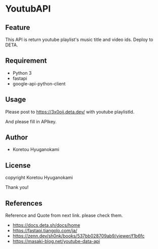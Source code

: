 # YoutubAPI 

## Feature

This API is return youtube playlist's music title and video ids.
Deploy to DETA.


## Requirement

* Python 3
* fastapi
* google-api-python-client

## Usage

Please post to https://3x0oij.deta.dev/ with youtube playlistId.

And please fill in APIkey.


## Author

* Koretou Hyuganokami

## License

copyright Koretou Hyuganokami

Thank you!

## References
Reference and Quote from next link.
please check them.

- https://docs.deta.sh/docs/home
- https://fastapi.tiangolo.com/ja/
- https://zenn.dev/sh0nk/books/537bb028709ab9/viewer/f1b6fc
- https://masaki-blog.net/youtube-data-api